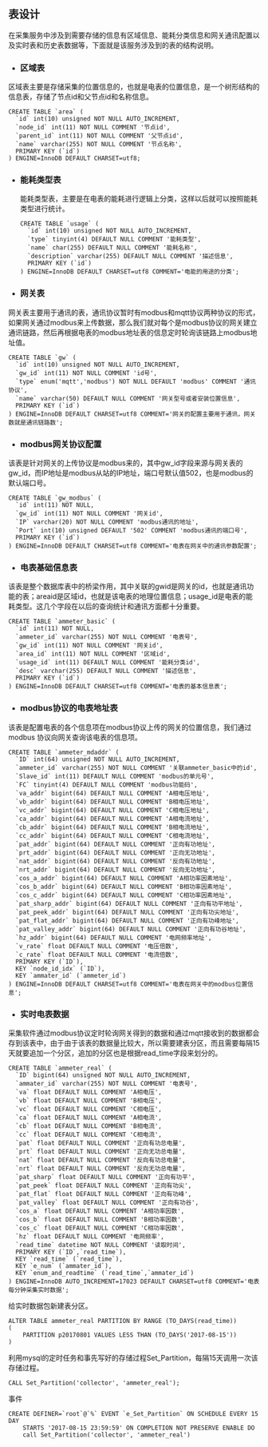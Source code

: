 ## 表设计

在采集服务中涉及到需要存储的信息有区域信息、能耗分类信息和网关通讯配置以及实时表和历史表数据等，下面就是该服务涉及到的表的结构说明。

* ### 区域表

区域表主要是存储采集的位置信息的，也就是电表的位置信息，是一个树形结构的信息表，存储了节点id和父节点id和名称信息。

    CREATE TABLE `area` (
      `id` int(10) unsigned NOT NULL AUTO_INCREMENT,
      `node_id` int(11) NOT NULL COMMENT '节点id',
      `parent_id` int(11) NOT NULL COMMENT '父节点id',
      `name` varchar(255) NOT NULL COMMENT '节点名称',
      PRIMARY KEY (`id`)
    ) ENGINE=InnoDB DEFAULT CHARSET=utf8;

* ### 能耗类型表

  能耗类型表，主要是在电表的能耗进行逻辑上分类，这样以后就可以按照能耗类型进行统计。

      CREATE TABLE `usage` (
        `id` int(10) unsigned NOT NULL AUTO_INCREMENT,
        `type` tinyint(4) DEFAULT NULL COMMENT '能耗类型',
        `name` char(255) DEFAULT NULL COMMENT '能耗名称',
        `description` varchar(255) DEFAULT NULL COMMENT '描述信息',
        PRIMARY KEY (`id`)
      ) ENGINE=InnoDB DEFAULT CHARSET=utf8 COMMENT='电能的用途的分类';

* ### 网关表

网关表主要用于通讯的表，通讯协议暂时有modbus和mqtt协议两种协议的形式，如果网关通过modbus来上传数据，那么我们就对每个是modbus协议的网关建立通讯链路，然后再根据电表的modbus地址表的信息定时轮询该链路上modbus地址值。

    CREATE TABLE `gw` (
      `id` int(10) unsigned NOT NULL AUTO_INCREMENT,
      `gw_id` int(11) NOT NULL COMMENT 'id号',
      `type` enum('mqtt','modbus') NOT NULL DEFAULT 'modbus' COMMENT '通讯协议',
      `name` varchar(50) DEFAULT NULL COMMENT '网关型号或者安装位置信息',
      PRIMARY KEY (`id`)
    ) ENGINE=InnoDB DEFAULT CHARSET=utf8 COMMENT='网关的配置主要用于通讯，网关数就是通讯链路数';

* ### modbus网关协议配置

该表是针对网关的上传协议是modbus来的，其中gw\_id字段来源与网关表的gw\_id，而IP地址是modbus从站的IP地址，端口号默认值502，也是modbus的默认端口号。

    CREATE TABLE `gw_modbus` (
      `id` int(11) NOT NULL,
      `gw_id` int(11) NOT NULL COMMENT '网关id',
      `IP` varchar(20) NOT NULL COMMENT 'modbus通讯的地址',
      `Port` int(10) unsigned DEFAULT '502' COMMENT 'modbus通讯的端口号',
      PRIMARY KEY (`id`)
    ) ENGINE=InnoDB DEFAULT CHARSET=utf8 COMMENT='电表在网关中的通讯参数配置';

* ### 电表基础信息表

该表是整个数据库表中的桥梁作用，其中关联的gwid是网关的id，也就是通讯功能的表；areaid是区域id，也就是该电表的地理位置信息；usage\_id是电表的能耗类型。这几个字段在以后的查询统计和通讯方面都十分重要。

    CREATE TABLE `ammeter_basic` (
      `id` int(11) NOT NULL,
      `ammeter_id` varchar(255) NOT NULL COMMENT '电表号',
      `gw_id` int(11) NOT NULL COMMENT '网关id',
      `area_id` int(11) NOT NULL COMMENT '区域id',
      `usage_id` int(11) DEFAULT NULL COMMENT '能耗分类id',
      `desc` varchar(255) DEFAULT NULL COMMENT '描述信息',
      PRIMARY KEY (`id`)
    ) ENGINE=InnoDB DEFAULT CHARSET=utf8 COMMENT='电表的基本信息表';

* ### modbus协议的电表地址表

该表是配置电表的各个信息项在modbus协议上传的网关的位置信息，我们通过modbus 协议向网关查询该电表的信息项。

    CREATE TABLE `ammeter_mdaddr` (
      `ID` int(64) unsigned NOT NULL AUTO_INCREMENT,
      `ammeter_id` varchar(255) NOT NULL COMMENT '关联ammeter_basic中的id',
      `Slave_id` int(11) DEFAULT NULL COMMENT 'modbus的单元号',
      `FC` tinyint(4) DEFAULT NULL COMMENT 'modbus功能码',
      `va_addr` bigint(64) DEFAULT NULL COMMENT 'A相电压地址',
      `vb_addr` bigint(64) DEFAULT NULL COMMENT 'B相电压地址',
      `vc_addr` bigint(64) DEFAULT NULL COMMENT 'C相电压地址',
      `ca_addr` bigint(64) DEFAULT NULL COMMENT 'A相电流地址',
      `cb_addr` bigint(64) DEFAULT NULL COMMENT 'B相电流地址',
      `cc_addr` bigint(64) DEFAULT NULL COMMENT 'C相电流地址',
      `pat_addr` bigint(64) DEFAULT NULL COMMENT '正向有功地址',
      `prt_addr` bigint(64) DEFAULT NULL COMMENT '正向无功地址',
      `nat_addr` bigint(64) DEFAULT NULL COMMENT '反向有功地址',
      `nrt_addr` bigint(64) DEFAULT NULL COMMENT '反向无功地址',
      `cos_a_addr` bigint(64) DEFAULT NULL COMMENT 'A相功率因素地址',
      `cos_b_addr` bigint(64) DEFAULT NULL COMMENT 'B相功率因素地址',
      `cos_c_addr` bigint(64) DEFAULT NULL COMMENT 'C相功率因素地址',
      `pat_sharp_addr` bigint(64) DEFAULT NULL COMMENT '正向有功平地址',
      `pat_peek_addr` bigint(64) DEFAULT NULL COMMENT '正向有功尖地址',
      `pat_flat_addr` bigint(64) DEFAULT NULL COMMENT '正向有功峰地址',
      `pat_valley_addr` bigint(64) DEFAULT NULL COMMENT '正向有功谷地址',
      `hz_addr` bigint(64) DEFAULT NULL COMMENT '电网频率地址',
      `v_rate` float DEFAULT NULL COMMENT '电压倍数',
      `c_rate` float DEFAULT NULL COMMENT '电流倍数',
      PRIMARY KEY (`ID`),
      KEY `node_id_idx` (`ID`),
      KEY `ammater_id` (`ammeter_id`)
    ) ENGINE=InnoDB DEFAULT CHARSET=utf8 COMMENT='电表在网关中的modbus位置信息';

* ### 实时电表数据

采集软件通过modbus协议定时轮询网关得到的数据和通过mqtt接收到的数据都会存到该表中，由于由于该表的数据量比较大，所以需要建表分区，而且需要每隔15天就要追加一个分区，追加的分区也是根据read\_time字段来划分的。

    CREATE TABLE `ammeter_real` (
      `ID` bigint(64) unsigned NOT NULL AUTO_INCREMENT,
      `ammater_id` varchar(255) NOT NULL COMMENT '电表号',
      `va` float DEFAULT NULL COMMENT 'A相电压',
      `vb` float DEFAULT NULL COMMENT 'B相电压',
      `vc` float DEFAULT NULL COMMENT 'C相电压',
      `ca` float DEFAULT NULL COMMENT 'A相电流',
      `cb` float DEFAULT NULL COMMENT 'B相电流',
      `cc` float DEFAULT NULL COMMENT 'C相电流',
      `pat` float DEFAULT NULL COMMENT '正向有功总电量',
      `prt` float DEFAULT NULL COMMENT '正向无功总电量',
      `nat` float DEFAULT NULL COMMENT '反向有功总电量',
      `nrt` float DEFAULT NULL COMMENT '反向无功总电量',
      `pat_sharp` float DEFAULT NULL COMMENT '正向有功平',
      `pat_peek` float DEFAULT NULL COMMENT '正向有功尖',
      `pat_flat` float DEFAULT NULL COMMENT '正向有功峰',
      `pat_valley` float DEFAULT NULL COMMENT '正向有功谷',
      `cos_a` float DEFAULT NULL COMMENT 'A相功率因数',
      `cos_b` float DEFAULT NULL COMMENT 'B相功率因数',
      `cos_c` float DEFAULT NULL COMMENT 'C相功率因数',
      `hz` float DEFAULT NULL COMMENT '电网频率',
      `read_time` datetime NOT NULL COMMENT '读取时间',
      PRIMARY KEY (`ID`,`read_time`),
      KEY `read_time` (`read_time`),
      KEY `e_num` (`ammater_id`),
      KEY `enum_and_readtime` (`read_time`,`ammater_id`)
    ) ENGINE=InnoDB AUTO_INCREMENT=17023 DEFAULT CHARSET=utf8 COMMENT='电表每分钟采集实时数据';

给实时数据包新建表分区。

```
ALTER TABLE ammeter_real PARTITION BY RANGE (TO_DAYS(read_time))
(
    PARTITION p20170801 VALUES LESS THAN (TO_DAYS('2017-08-15'))
)
```

利用mysql的定时任务和事先写好的存储过程Set\_Partition，每隔15天调用一次该存储过程。

```
CALL Set_Partition('collector', 'ammeter_real');
```

事件

    CREATE DEFINER=`root`@`%` EVENT `e_Set_Partition` ON SCHEDULE EVERY 15 DAY 
        STARTS '2017-08-15 23:59:59' ON COMPLETION NOT PRESERVE ENABLE DO 
        call Set_Partition('collector', 'ammeter_real')



